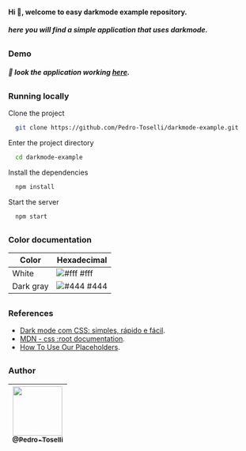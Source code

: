 #### Hi 👋, welcome to easy darkmode example repository.

##### here you will find a simple application that uses darkmode.

##

### Demo

##### 👀 look the application working [here]().

<!-- Insira um gif ou um link de alguma demonstração -->

##

### Running locally

Clone the project

```bash
  git clone https://github.com/Pedro-Toselli/darkmode-example.git
```

Enter the project directory

```bash
  cd darkmode-example
```

Install the dependencies

```bash
  npm install
```

Start the server

```bash
  npm start
```

##

### Color documentation

| Color     | Hexadecimal                                                 |
| --------- | ----------------------------------------------------------- |
| White     | ![#fff](https://via.placeholder.com/10/fff.png?text=+) #fff |
| Dark gray | ![#444](https://via.placeholder.com/10/444.png?text=+) #444 |

##

### References

- [Dark mode com CSS: simples, rápido e fácil](https://www.youtube.com/watch?v=rnkdLX6mOD4&list=PLmjeGBGfojGgFVEDJepjUNMGJqOfhH1DF&index=1).
- [MDN - css :root documentation](https://developer.mozilla.org/pt-BR/docs/Web/CSS/:root).
- [How To Use Our Placeholders](https://placeholder.com).

##

### Author

| [<img src="https://avatars.githubusercontent.com/u/73919445?v=4" height="100px"><br><sub>@Pedro-Toselli</sub>](https://github.com/Pedro-Toselli) |
| :----------------------------------------------------------------------------------------------------------------------------------------------: |
